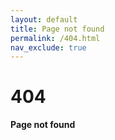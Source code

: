 ```yaml
---
layout: default
title: Page not found
permalink: /404.html
nav_exclude: true
---
```


<h1 id="404-page-not-found">404</h1>

<p><strong>Page not found</strong></p>
